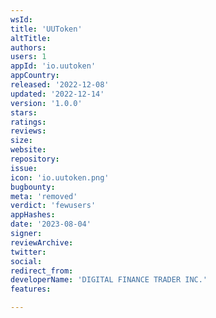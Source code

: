 ```yaml
---
wsId: 
title: 'UUToken'
altTitle: 
authors: 
users: 1
appId: 'io.uutoken'
appCountry: 
released: '2022-12-08'
updated: '2022-12-14'
version: '1.0.0'
stars: 
ratings: 
reviews: 
size: 
website: 
repository: 
issue: 
icon: 'io.uutoken.png'
bugbounty: 
meta: 'removed'
verdict: 'fewusers'
appHashes: 
date: '2023-08-04'
signer: 
reviewArchive: 
twitter: 
social: 
redirect_from: 
developerName: 'DIGITAL FINANCE TRADER INC.'
features: 

---
```


